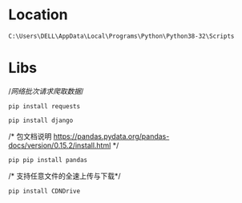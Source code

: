 # Location
```
C:\Users\DELL\AppData\Local\Programs\Python\Python38-32\Scripts
```

# Libs
/*网络批次请求爬取数据*/
```
pip install requests
```

```
pip install django
```

/*
包文档说明
https://pandas.pydata.org/pandas-docs/version/0.15.2/install.html
*/
```
pip pip install pandas
```

/* 支持任意文件的全速上传与下载*/
```
pip install CDNDrive
```
